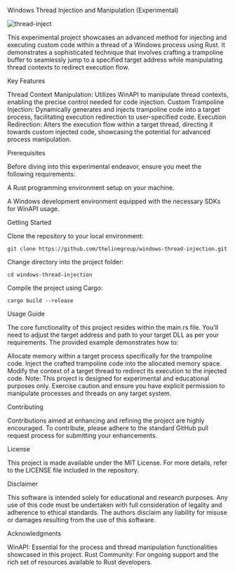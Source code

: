 Windows Thread Injection and Manipulation (Experimental)

![thread-inject](https://github.com/TheLineGroup/windows-thread-injection/assets/37847231/86f9a0f9-0cc8-4b31-bf51-735a8efcacec)

This experimental project showcases an advanced method for injecting and executing custom code within a thread of a Windows process using Rust. It demonstrates a sophisticated technique that involves crafting a trampoline buffer to seamlessly jump to a specified target address while manipulating thread contexts to redirect execution flow.

Key Features

Thread Context Manipulation: Utilizes WinAPI to manipulate thread contexts, enabling the precise control needed for code injection.
Custom Trampoline Injection: Dynamically generates and injects trampoline code into a target process, facilitating execution redirection to user-specified code.
Execution Redirection: Alters the execution flow within a target thread, directing it towards custom injected code, showcasing the potential for advanced process manipulation.

Prerequisites

Before diving into this experimental endeavor, ensure you meet the following requirements:

A Rust programming environment setup on your machine.

A Windows development environment equipped with the necessary SDKs for WinAPI usage.

Getting Started

Clone the repository to your local environment:

```
git clone https://github.com/thelinegroup/windows-thread-injection.git
```

Change directory into the project folder:

```
cd windows-thread-injection
```

Compile the project using Cargo:

```
cargo build --release
````

Usage Guide

The core functionality of this project resides within the main.rs file. You'll need to adjust the target address and path to your target DLL as per your requirements. The provided example demonstrates how to:

Allocate memory within a target process specifically for the trampoline code.
Inject the crafted trampoline code into the allocated memory space.
Modify the context of a target thread to redirect its execution to the injected code.
Note: This project is designed for experimental and educational purposes only. Exercise caution and ensure you have explicit permission to manipulate processes and threads on any target system.

Contributing

Contributions aimed at enhancing and refining the project are highly encouraged. To contribute, please adhere to the standard GitHub pull request process for submitting your enhancements.

License

This project is made available under the MIT License. For more details, refer to the LICENSE file included in the repository.

Disclaimer

This software is intended solely for educational and research purposes. Any use of this code must be undertaken with full consideration of legality and adherence to ethical standards. The authors disclaim any liability for misuse or damages resulting from the use of this software.

Acknowledgments

WinAPI: Essential for the process and thread manipulation functionalities showcased in this project.
Rust Community: For ongoing support and the rich set of resources available to Rust developers.
